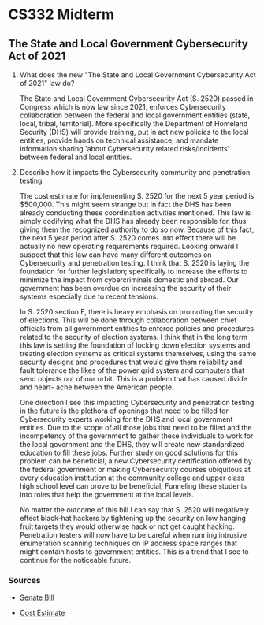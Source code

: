 # CS332 Midterm

## The State and Local Government Cybersecurity Act of 2021

 1. What does the new "The State and Local Government Cybersecurity Act of 2021" law do?
 
	The State and Local Government Cybersecurity Act (S. 2520) passed in Congress which
	is now law since 2021, enforces Cybersecurity collaboration between the federal and
	local government entities (state, local, tribal, territorial). More specifically the
	Department of Homeland Security (DHS) will provide training, put in act new policies
	to the local entities, provide hands on technical assistance, and mandate information
	sharing 'about Cybersecurity related risks/incidents' between federal and local entities.
 
 2. Describe how it impacts the Cybersecurity community and penetration testing.
 
	The cost estimate for implementing S. 2520 for the next 5 year period is $500,000. This might 
	seem strange but in fact the DHS has been already conducting these coordination	activities 
	mentioned. This law is simply codifying what the DHS has already been responsible for, thus 
	giving them the recognized authority to do so now. Because of this fact, the next 5 year period
	after S. 2520 comes into effect there will be actually no new operating requirements required.
	Looking onward I suspect that this law can have many different outcomes on Cybersecurity
	and penetration testing. I think that S. 2520 is laying the foundation for further legislation;
	specifically to increase the efforts to minimize the impact from cybercriminals domestic and 
	abroad. Our government has been overdue on increasing the security of their systems especially 
	due to recent tensions.

	In S. 2520 section F, there is heavy emphasis on promoting the security of elections. This 
	will be done through collaboration between chief officials from all government entities to 
	enforce policies and procedures related to the security of election systems. I think that in 
	the long term this law is setting the foundation of locking down election systems and treating 
	election systems as critical systems themselves, using the same security designs and procedures 
	that would give them reliability and fault tolerance the likes of the power grid system and 
	computers that send objects out of our orbit. This is a problem that has caused divide and heart-
	ache between the American people.

	One direction I see this impacting Cybersecurity and penetration testing in the future is 
	the plethora of openings that need to be filled for Cybersecurity experts working for the 
	DHS and local government entities. Due to the scope of all those jobs that need to be filled 
	and the incompetency of the government to gather these individuals to work for the local
	government and the DHS, they will create new standardized education to fill these jobs. Further
	study on good solutions for this problem can be beneficial, a new Cybersecurity certification 
	offered by the federal government or making Cybersecurity courses ubiquitous at every education 
	institution at the community college and upper class high school level can prove to be beneficial;
	Funneling these students into roles that help the government at the local levels.

	No matter the outcome of this bill I can say that S. 2520 will negatively effect black-hat 
	hackers by tightening up the security on low hanging fruit targets they would otherwise hack
	or not get caught hacking. Penetration testers will now have to be careful when running 
	intrusive enumeration scanning techniques on IP address space ranges that might contain 
	hosts to government entities. This is a trend that I see to continue for the noticeable future.
	

### Sources

 - [Senate Bill](https://www.congress.gov/bill/117th-congress/senate-bill/2520/text)

 - [Cost Estimate](https://www.cbo.gov/publication/57504) 
